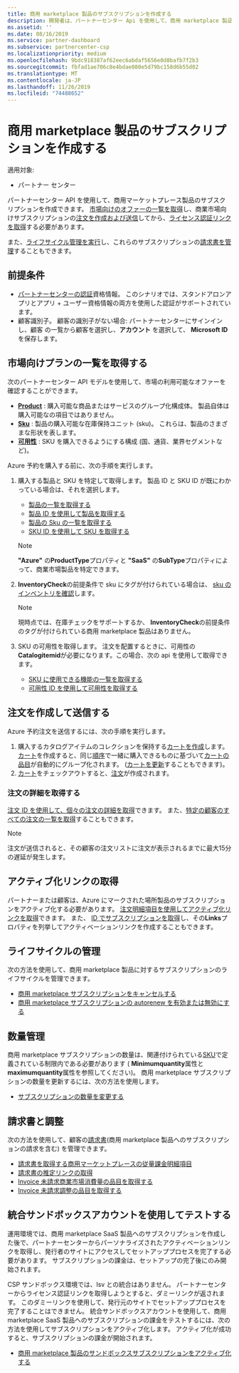 ```yaml
---
title: 商用 marketplace 製品のサブスクリプションを作成する
description: 開発者は、パートナーセンター Api を使用して、商用 marketplace 製品のサブスクリプションを作成および管理できます。
ms.assetid: ''
ms.date: 08/16/2019
ms.service: partner-dashboard
ms.subservice: partnercenter-csp
ms.localizationpriority: medium
ms.openlocfilehash: 9bdc918387af62eec6abdaf5656e0d8bafb7f2b3
ms.sourcegitcommit: fbfad1ae706c8e4bdae080e5d79bc158d6b55d02
ms.translationtype: MT
ms.contentlocale: ja-JP
ms.lasthandoff: 11/26/2019
ms.locfileid: "74488652"
---
```

# <a name="create-a-subscription-for-commercial-marketplace-products"></a>商用 marketplace 製品のサブスクリプションを作成する

適用対象:

* パートナー センター

パートナーセンター API を使用して、商用マーケットプレース製品のサブスクリプションを作成できます。 [市場向けのオファーの一覧を取得](#get-a-list-of-offers-for-a-market)し、商業市場向けサブスクリプションの[注文を作成および送信](#create-and-submit-an-order)してから、[ライセンス認証リンクを取得](#get-activation-link)する必要があります。

また、[ライフサイクル管理を実行](#lifecycle-management)し、これらのサブスクリプションの[請求書を管理](#invoice-and-reconciliation)することもできます。

## <a name="prerequisites"></a>前提条件

* [パートナーセンターの認証](partner-center-authentication.md)資格情報。 このシナリオでは、スタンドアロンアプリとアプリ + ユーザー資格情報の両方を使用した認証がサポートされています。
* 顧客識別子。 顧客の識別子がない場合: パートナーセンターにサインインし、顧客 の一覧から顧客を選択し、**アカウント** を選択して、 **Microsoft ID**を保存します。

## <a name="get-a-list-of-offers-for-a-market"></a>市場向けプランの一覧を取得する

次のパートナーセンター API モデルを使用して、市場の利用可能なオファーを確認することができます。

* **[Product](product-resources.md#product)** : 購入可能な商品またはサービスのグループ化構成体。 製品自体は購入可能なの項目ではありません。
* **[Sku](product-resources.md#sku)** : 製品の購入可能な在庫保持ユニット (sku)。 これらは、製品のさまざまな形状を表します。
* **[可用性](product-resources.md#availability)** : SKU を購入できるようにする構成 (国、通貨、業界セグメントなど)。

Azure 予約を購入する前に、次の手順を実行します。

1. 購入する製品と SKU を特定して取得します。 製品 ID と SKU ID が既にわかっている場合は、それを選択します。

    * [製品の一覧を取得する](get-a-list-of-products.md)
    * [製品 ID を使用して製品を取得する](get-a-product-by-id.md)
    * [製品の Sku の一覧を取得する](get-a-list-of-skus-for-a-product.md)
    * [SKU ID を使用して SKU を取得する](get-a-sku-by-id.md)

    > [!NOTE]
    > **"Azure"** の**ProductType**プロパティと **"SaaS"** の**SubType**プロパティによって、商業市場製品を特定できます。

2. **InventoryCheck**の前提条件で sku にタグが付けられている場合は、 [sku のインベントリを確認](check-inventory.md)します。

    > [!NOTE]
    > 現時点では、在庫チェックをサポートするか、 **InventoryCheck**の前提条件のタグが付けられている商用 marketplace 製品はありません。

3. SKU の可用性を取得します。 注文を配置するときに、可用性の**Catalogitemid**が必要になります。この場合、次の api を使用して取得できます。

    * [SKU に使用できる機能の一覧を取得する](get-a-list-of-availabilities-for-a-sku.md)
    * [可用性 ID を使用して可用性を取得する](get-an-availability-by-id.md)

## <a name="create-and-submit-an-order"></a>注文を作成して送信する

Azure 予約注文を送信するには、次の手順を実行します。

1. 購入するカタログアイテムのコレクションを保持する[カートを作成](create-a-cart.md)します。 [カート](cart-resources.md#cart)を作成すると、同じ[順序](order-resources.md#order)で一緒に購入できるものに基づいて[カートの品目](cart-resources.md#cartlineitem)が自動的にグループ化されます。 ([カートを更新](update-a-cart.md)することもできます)。
2. [カート](checkout-a-cart.md)をチェックアウトすると、[注文](order-resources.md#order)が作成されます。

### <a name="get-order-details"></a>注文の詳細を取得する

[注文 ID を使用して、個々の注文の詳細を取得](get-an-order-by-id.md)できます。 また、[特定の顧客のすべての注文の一覧を取得](get-all-of-a-customer-s-orders.md)することもできます。

> [!NOTE]
> 注文が送信されると、その顧客の注文リストに注文が表示されるまでに最大15分の遅延が発生します。

## <a name="get-activation-link"></a>アクティブ化リンクの取得

パートナーまたは顧客は、Azure にマークされた場所製品のサブスクリプションをアクティブ化する必要があります。 [注文明細項目を使用してアクティブ化リンクを取得](get-activation-link-by-order-line-item.md)できます。 また、 [ID でサブスクリプションを取得](get-a-subscription-by-id.md)し、その**Links**プロパティを列挙してアクティベーションリンクを作成することもできます。

## <a name="lifecycle-management"></a>ライフサイクルの管理

次の方法を使用して、商用 marketplace 製品に対するサブスクリプションのライフサイクルを管理できます。

* [商用 marketplace サブスクリプションをキャンセルする](cancel-an-azure-marketplace-subscription.md)
* [商用 marketplace サブスクリプションの autorenew を有効または無効にする](update-autorenew-for-an-azure-marketplace-subscription.md)

## <a name="quantity-management"></a>数量管理

商用 marketplace サブスクリプションの数量は、関連付けられている[SKU](product-resources.md#sku)で定義されている制限内である必要があります ( **Minimumquantity**属性と**maximumquantity**属性を参照してください)。 商用 marketplace サブスクリプションの数量を更新するには、次の方法を使用します。

* [サブスクリプションの数量を変更する](change-the-quantity-of-a-subscription.md)

## <a name="invoice-and-reconciliation"></a>請求書と調整

次の方法を使用して、顧客の[請求書](invoice-resources.md)(商用 marketplace 製品へのサブスクリプションの請求を含む) を管理できます。

* [請求書を取得する商用マーケットプレースの従量課金明細項目](get-invoice-billed-consumption-lineitems.md)
* [請求書の推定リンクの取得](get-invoice-estimate-links.md)
* [Invoice 未請求商業市場消費量の品目を取得する](get-invoice-unbilled-consumption-lineitems.md)
* [Invoice 未請求調整の品目を取得する](get-invoice-unbilled-recon-lineitems.md)

## <a name="test-using-integration-sandbox-account"></a>統合サンドボックスアカウントを使用してテストする

運用環境では、商用 marketplace SaaS 製品へのサブスクリプションを作成した後で、パートナーセンターからパーソナライズされたアクティベーションリンクを取得し、発行者のサイトにアクセスしてセットアッププロセスを完了する必要があります。 サブスクリプションの課金は、セットアップの完了後にのみ開始されます。

CSP サンドボックス環境では、Isv との統合はありません。 パートナーセンターからライセンス認証リンクを取得しようとすると、ダミーリンクが返されます。 このダミーリンクを使用して、発行元のサイトでセットアッププロセスを完了することはできません。 統合サンドボックスアカウントを使用して、商用 marketplace SaaS 製品へのサブスクリプションの課金をテストするには、次の方法を使用してサブスクリプションをアクティブ化します。 アクティブ化が成功すると、サブスクリプションの課金が開始されます。

* [商用 marketplace 製品のサンドボックスサブスクリプションをアクティブ化する](activate-sandbox-subscription-azure-marketplace-products.md)


